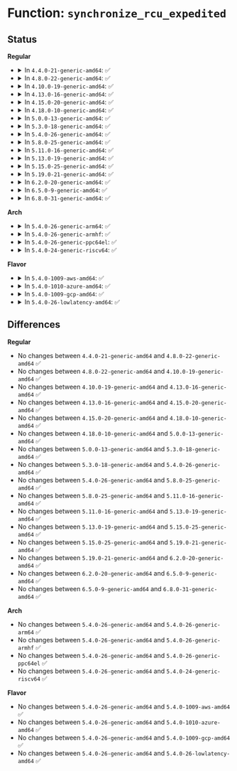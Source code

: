 # Function: <code>synchronize_rcu_expedited</code>

## Status
<b>Regular</b>
<ul>
<li>
<details>
<summary>In <code>4.4.0-21-generic-amd64</code>: ✅</summary>

```c
void synchronize_rcu_expedited()
```

```json
{
  "name": "synchronize_rcu_expedited",
  "collision_type": "Unique Global",
  "inline_type": "No",
  "funcs": [
    {
      "addr": 18446744071579785520,
      "name": "synchronize_rcu_expedited",
      "external": true,
      "loc": "kernel/rcu/tree_plugin.h:900",
      "file": "kernel/rcu/tree.c",
      "inline": "seen, unknown",
      "caller_inline": [],
      "caller_func": [
        "mm/backing-dev.c:bdi_unregister",
        "drivers/md/dm.c:__dm_destroy",
        "drivers/md/dm.c:dm_swap_table",
        "drivers/md/dm-stats.c:dm_stats_message",
        "net/core/dev.c:synchronize_net"
      ]
    }
  ],
  "symbols": [
    {
      "addr": 18446744071579785520,
      "name": "synchronize_rcu_expedited",
      "section": ".text",
      "bind": "STB_GLOBAL",
      "size": 16
    }
  ]
}
```
</details>
</li>
<li>
<details>
<summary>In <code>4.8.0-22-generic-amd64</code>: ✅</summary>

```c
void synchronize_rcu_expedited()
```

```json
{
  "name": "synchronize_rcu_expedited",
  "collision_type": "Unique Global",
  "inline_type": "No",
  "funcs": [
    {
      "addr": 18446744071579813200,
      "name": "synchronize_rcu_expedited",
      "external": true,
      "loc": "kernel/rcu/tree_exp.h:649",
      "file": "kernel/rcu/tree.c",
      "inline": "seen, unknown",
      "caller_inline": [],
      "caller_func": [
        "mm/backing-dev.c:bdi_unregister",
        "drivers/md/dm.c:dm_swap_table",
        "drivers/md/dm.c:__dm_destroy",
        "drivers/md/dm-stats.c:dm_stats_message",
        "net/core/dev.c:synchronize_net"
      ]
    }
  ],
  "symbols": [
    {
      "addr": 18446744071579813200,
      "name": "synchronize_rcu_expedited",
      "section": ".text",
      "bind": "STB_GLOBAL",
      "size": 16
    }
  ]
}
```
</details>
</li>
<li>
<details>
<summary>In <code>4.10.0-19-generic-amd64</code>: ✅</summary>

```c
void synchronize_rcu_expedited()
```

```json
{
  "name": "synchronize_rcu_expedited",
  "collision_type": "Unique Global",
  "inline_type": "No",
  "funcs": [
    {
      "addr": 18446744071579847904,
      "name": "synchronize_rcu_expedited",
      "external": true,
      "loc": "kernel/rcu/tree_exp.h:707",
      "file": "kernel/rcu/tree.c",
      "inline": "seen, unknown",
      "caller_inline": [],
      "caller_func": [
        "mm/backing-dev.c:bdi_unregister",
        "drivers/md/dm.c:dm_swap_table",
        "drivers/md/dm.c:__dm_destroy",
        "drivers/md/dm-stats.c:dm_stats_message",
        "net/core/dev.c:synchronize_net"
      ]
    }
  ],
  "symbols": [
    {
      "addr": 18446744071579847904,
      "name": "synchronize_rcu_expedited",
      "section": ".text",
      "bind": "STB_GLOBAL",
      "size": 16
    }
  ]
}
```
</details>
</li>
<li>
<details>
<summary>In <code>4.13.0-16-generic-amd64</code>: ✅</summary>

```c
void synchronize_rcu_expedited()
```

```json
{
  "name": "synchronize_rcu_expedited",
  "collision_type": "Unique Global",
  "inline_type": "No",
  "funcs": [
    {
      "addr": 18446744071579851296,
      "name": "synchronize_rcu_expedited",
      "external": true,
      "loc": "kernel/rcu/tree_exp.h:734",
      "file": "kernel/rcu/tree.c",
      "inline": "seen, unknown",
      "caller_inline": [],
      "caller_func": [
        "mm/backing-dev.c:bdi_unregister",
        "drivers/md/dm.c:dm_swap_table",
        "drivers/md/dm.c:__dm_destroy",
        "drivers/md/dm-stats.c:dm_stats_message",
        "net/core/dev.c:synchronize_net"
      ]
    }
  ],
  "symbols": [
    {
      "addr": 18446744071579851296,
      "name": "synchronize_rcu_expedited",
      "section": ".text",
      "bind": "STB_GLOBAL",
      "size": 16
    }
  ]
}
```
</details>
</li>
<li>
<details>
<summary>In <code>4.15.0-20-generic-amd64</code>: ✅</summary>

```c
void synchronize_rcu_expedited()
```

```json
{
  "name": "synchronize_rcu_expedited",
  "collision_type": "Unique Global",
  "inline_type": "No",
  "funcs": [
    {
      "addr": 18446744071579891744,
      "name": "synchronize_rcu_expedited",
      "external": true,
      "loc": "kernel/rcu/tree_exp.h:734",
      "file": "kernel/rcu/tree.c",
      "inline": "seen, unknown",
      "caller_inline": [],
      "caller_func": [
        "mm/backing-dev.c:bdi_unregister",
        "drivers/md/dm.c:dm_swap_table",
        "drivers/md/dm.c:__dm_destroy",
        "drivers/md/dm-stats.c:dm_stats_message",
        "net/core/dev.c:synchronize_net"
      ]
    }
  ],
  "symbols": [
    {
      "addr": 18446744071579891744,
      "name": "synchronize_rcu_expedited",
      "section": ".text",
      "bind": "STB_GLOBAL",
      "size": 16
    }
  ]
}
```
</details>
</li>
<li>
<details>
<summary>In <code>4.18.0-10-generic-amd64</code>: ✅</summary>

```c
void synchronize_rcu_expedited()
```

```json
{
  "name": "synchronize_rcu_expedited",
  "collision_type": "Unique Global",
  "inline_type": "No",
  "funcs": [
    {
      "addr": 18446744071579923216,
      "name": "synchronize_rcu_expedited",
      "external": true,
      "loc": "kernel/rcu/tree_exp.h:804",
      "file": "kernel/rcu/tree.c",
      "inline": "seen, unknown",
      "caller_inline": [],
      "caller_func": [
        "mm/backing-dev.c:bdi_unregister",
        "drivers/md/dm.c:dm_swap_table",
        "drivers/md/dm.c:__dm_destroy",
        "drivers/md/dm-stats.c:dm_stats_message",
        "net/core/dev.c:synchronize_net"
      ]
    }
  ],
  "symbols": [
    {
      "addr": 18446744071579923216,
      "name": "synchronize_rcu_expedited",
      "section": ".text",
      "bind": "STB_GLOBAL",
      "size": 46
    }
  ]
}
```
</details>
</li>
<li>
<details>
<summary>In <code>5.0.0-13-generic-amd64</code>: ✅</summary>

```c
void synchronize_rcu_expedited()
```

```json
{
  "name": "synchronize_rcu_expedited",
  "collision_type": "Unique Global",
  "inline_type": "No",
  "funcs": [
    {
      "addr": 18446744071579971824,
      "name": "synchronize_rcu_expedited",
      "external": true,
      "loc": "kernel/rcu/tree_exp.h:826",
      "file": "kernel/rcu/tree.c",
      "inline": "seen, unknown",
      "caller_inline": [],
      "caller_func": [
        "mm/backing-dev.c:bdi_unregister",
        "fs/namespace.c:namespace_unlock",
        "drivers/md/dm.c:dm_swap_table",
        "drivers/md/dm.c:__dm_destroy",
        "drivers/md/dm-stats.c:dm_stats_message",
        "net/core/dev.c:synchronize_net"
      ]
    }
  ],
  "symbols": [
    {
      "addr": 18446744071579971824,
      "name": "synchronize_rcu_expedited",
      "section": ".text",
      "bind": "STB_GLOBAL",
      "size": 46
    }
  ]
}
```
</details>
</li>
<li>
<details>
<summary>In <code>5.3.0-18-generic-amd64</code>: ✅</summary>

```c
void synchronize_rcu_expedited()
```

```json
{
  "name": "synchronize_rcu_expedited",
  "collision_type": "Unique Global",
  "inline_type": "No",
  "funcs": [
    {
      "addr": 18446744071580005168,
      "name": "synchronize_rcu_expedited",
      "external": true,
      "loc": "kernel/rcu/tree_exp.h:793",
      "file": "kernel/rcu/tree.c",
      "inline": "seen, unknown",
      "caller_inline": [],
      "caller_func": [
        "mm/backing-dev.c:bdi_unregister",
        "fs/namespace.c:namespace_unlock",
        "drivers/md/dm.c:dm_swap_table",
        "drivers/md/dm.c:__dm_destroy",
        "drivers/md/dm-stats.c:dm_stats_message",
        "net/core/dev.c:synchronize_net"
      ]
    }
  ],
  "symbols": [
    {
      "addr": 18446744071580005168,
      "name": "synchronize_rcu_expedited",
      "section": ".text",
      "bind": "STB_GLOBAL",
      "size": 811
    }
  ]
}
```
</details>
</li>
<li>
<details>
<summary>In <code>5.4.0-26-generic-amd64</code>: ✅</summary>

```c
void synchronize_rcu_expedited()
```

```json
{
  "name": "synchronize_rcu_expedited",
  "collision_type": "Unique Global",
  "inline_type": "No",
  "funcs": [
    {
      "addr": 18446744071580055328,
      "name": "synchronize_rcu_expedited",
      "external": true,
      "loc": "kernel/rcu/tree_exp.h:791",
      "file": "kernel/rcu/tree.c",
      "inline": "seen, unknown",
      "caller_inline": [],
      "caller_func": [
        "mm/backing-dev.c:bdi_unregister",
        "fs/namespace.c:namespace_unlock",
        "drivers/acpi/osl.c:acpi_os_map_cleanup",
        "drivers/md/dm.c:dm_swap_table",
        "drivers/md/dm.c:__dm_destroy",
        "drivers/md/dm-stats.c:dm_stats_message",
        "net/core/dev.c:synchronize_net"
      ]
    }
  ],
  "symbols": [
    {
      "addr": 18446744071580055328,
      "name": "synchronize_rcu_expedited",
      "section": ".text",
      "bind": "STB_GLOBAL",
      "size": 837
    }
  ]
}
```
</details>
</li>
<li>
<details>
<summary>In <code>5.8.0-25-generic-amd64</code>: ✅</summary>

```c
void synchronize_rcu_expedited()
```

```json
{
  "name": "synchronize_rcu_expedited",
  "collision_type": "Unique Global",
  "inline_type": "No",
  "funcs": [
    {
      "addr": 18446744071580121568,
      "name": "synchronize_rcu_expedited",
      "external": true,
      "loc": "kernel/rcu/tree_exp.h:814",
      "file": "kernel/rcu/tree.c",
      "inline": "seen, unknown",
      "caller_inline": [],
      "caller_func": [
        "mm/backing-dev.c:bdi_unregister",
        "fs/namespace.c:kern_unmount_array",
        "fs/namespace.c:kern_unmount_array",
        "fs/namespace.c:namespace_unlock",
        "drivers/acpi/osl.c:acpi_os_unmap_iomem",
        "drivers/md/dm.c:__dm_destroy",
        "drivers/md/dm.c:__bind",
        "drivers/md/dm-stats.c:dm_stats_delete",
        "net/core/dev.c:dev_change_net_namespace",
        "net/core/dev.c:dev_change_net_namespace",
        "net/core/dev.c:rollback_registered_many",
        "net/core/dev.c:rollback_registered_many",
        "net/core/dev.c:netif_napi_del",
        "net/core/dev.c:netdev_rx_handler_unregister",
        "net/core/dev.c:netif_set_real_num_tx_queues",
        "net/core/dev.c:dev_remove_offload",
        "net/core/dev.c:dev_remove_pack"
      ]
    }
  ],
  "symbols": [
    {
      "addr": 18446744071580121568,
      "name": "synchronize_rcu_expedited",
      "section": ".text",
      "bind": "STB_GLOBAL",
      "size": 414
    }
  ]
}
```
</details>
</li>
<li>
<details>
<summary>In <code>5.11.0-16-generic-amd64</code>: ✅</summary>

```c
void synchronize_rcu_expedited()
```

```json
{
  "name": "synchronize_rcu_expedited",
  "collision_type": "Unique Global",
  "inline_type": "No",
  "funcs": [
    {
      "addr": 18446744071580102688,
      "name": "synchronize_rcu_expedited",
      "external": true,
      "loc": "kernel/rcu/tree_exp.h:812",
      "file": "kernel/rcu/tree.c",
      "inline": "seen, unknown",
      "caller_inline": [],
      "caller_func": [
        "mm/backing-dev.c:bdi_unregister",
        "fs/namespace.c:kern_unmount_array",
        "fs/namespace.c:kern_unmount_array",
        "fs/namespace.c:namespace_unlock",
        "drivers/md/dm.c:__dm_destroy",
        "drivers/md/dm.c:__bind",
        "drivers/md/dm-stats.c:dm_stats_delete",
        "net/core/dev.c:dev_change_net_namespace",
        "net/core/dev.c:dev_change_net_namespace",
        "net/core/dev.c:free_netdev",
        "net/core/dev.c:rollback_registered_many",
        "net/core/dev.c:rollback_registered_many",
        "net/core/dev.c:netdev_rx_handler_unregister",
        "net/core/dev.c:netif_set_real_num_tx_queues",
        "net/core/dev.c:dev_remove_offload",
        "net/core/dev.c:dev_remove_pack"
      ]
    }
  ],
  "symbols": [
    {
      "addr": 18446744071580102688,
      "name": "synchronize_rcu_expedited",
      "section": ".text",
      "bind": "STB_GLOBAL",
      "size": 414
    }
  ]
}
```
</details>
</li>
<li>
<details>
<summary>In <code>5.13.0-19-generic-amd64</code>: ✅</summary>

```c
void synchronize_rcu_expedited()
```

```json
{
  "name": "synchronize_rcu_expedited",
  "collision_type": "Unique Global",
  "inline_type": "No",
  "funcs": [
    {
      "addr": 18446744071580102800,
      "name": "synchronize_rcu_expedited",
      "external": true,
      "loc": "kernel/rcu/tree_exp.h:813",
      "file": "kernel/rcu/tree.c",
      "inline": "seen, unknown",
      "caller_inline": [],
      "caller_func": [
        "mm/backing-dev.c:bdi_unregister",
        "fs/namespace.c:kern_unmount_array",
        "fs/namespace.c:kern_unmount_array",
        "fs/namespace.c:namespace_unlock",
        "drivers/md/dm.c:__dm_destroy",
        "drivers/md/dm.c:__bind",
        "drivers/md/dm-stats.c:dm_stats_message",
        "net/core/dev.c:__dev_change_net_namespace",
        "net/core/dev.c:__dev_change_net_namespace",
        "net/core/dev.c:unregister_netdevice_many",
        "net/core/dev.c:unregister_netdevice_many",
        "net/core/dev.c:free_netdev",
        "net/core/dev.c:netdev_rx_handler_unregister",
        "net/core/dev.c:netif_set_real_num_tx_queues",
        "net/core/dev.c:dev_remove_offload",
        "net/core/dev.c:dev_remove_pack"
      ]
    }
  ],
  "symbols": [
    {
      "addr": 18446744071580102800,
      "name": "synchronize_rcu_expedited",
      "section": ".text",
      "bind": "STB_GLOBAL",
      "size": 414
    }
  ]
}
```
</details>
</li>
<li>
<details>
<summary>In <code>5.15.0-25-generic-amd64</code>: ✅</summary>

```c
void synchronize_rcu_expedited()
```

```json
{
  "name": "synchronize_rcu_expedited",
  "collision_type": "Unique Global",
  "inline_type": "No",
  "funcs": [
    {
      "addr": 18446744071580242736,
      "name": "synchronize_rcu_expedited",
      "external": true,
      "loc": "kernel/rcu/tree_exp.h:814",
      "file": "kernel/rcu/tree.c",
      "inline": "seen, unknown",
      "caller_inline": [],
      "caller_func": [
        "mm/backing-dev.c:bdi_unregister",
        "fs/namespace.c:kern_unmount_array",
        "fs/namespace.c:kern_unmount_array",
        "fs/namespace.c:namespace_unlock",
        "drivers/md/dm.c:__dm_destroy",
        "drivers/md/dm.c:__bind",
        "drivers/md/dm-stats.c:dm_stats_message",
        "net/core/dev.c:__dev_change_net_namespace",
        "net/core/dev.c:__dev_change_net_namespace",
        "net/core/dev.c:unregister_netdevice_many",
        "net/core/dev.c:unregister_netdevice_many",
        "net/core/dev.c:free_netdev",
        "net/core/dev.c:netdev_rx_handler_unregister",
        "net/core/dev.c:netif_set_real_num_tx_queues",
        "net/core/dev.c:dev_remove_offload",
        "net/core/dev.c:dev_remove_pack"
      ]
    }
  ],
  "symbols": [
    {
      "addr": 18446744071580242736,
      "name": "synchronize_rcu_expedited",
      "section": ".text",
      "bind": "STB_GLOBAL",
      "size": 414
    }
  ]
}
```
</details>
</li>
<li>
<details>
<summary>In <code>5.19.0-21-generic-amd64</code>: ✅</summary>

```c
void synchronize_rcu_expedited()
```

```json
{
  "name": "synchronize_rcu_expedited",
  "collision_type": "Unique Global",
  "inline_type": "No",
  "funcs": [
    {
      "addr": 18446744071580413296,
      "name": "synchronize_rcu_expedited",
      "external": true,
      "loc": "kernel/rcu/tree_exp.h:903",
      "file": "kernel/rcu/tree.c",
      "inline": "seen, unknown",
      "caller_inline": [],
      "caller_func": [
        "mm/swap.c:lru_cache_disable",
        "mm/backing-dev.c:bdi_unregister",
        "fs/namespace.c:kern_unmount_array",
        "fs/namespace.c:kern_unmount_array",
        "fs/namespace.c:namespace_unlock",
        "drivers/md/dm.c:__dm_destroy",
        "drivers/md/dm.c:__bind",
        "drivers/md/dm-stats.c:message_stats_delete",
        "net/core/dev.c:__dev_change_net_namespace",
        "net/core/dev.c:__dev_change_net_namespace",
        "net/core/dev.c:unregister_netdevice_many",
        "net/core/dev.c:unregister_netdevice_many",
        "net/core/dev.c:free_netdev",
        "net/core/dev.c:netdev_rx_handler_unregister",
        "net/core/dev.c:netif_set_real_num_tx_queues",
        "net/core/dev.c:dev_remove_pack",
        "net/sched/sch_generic.c:mini_qdisc_pair_swap"
      ]
    }
  ],
  "symbols": [
    {
      "addr": 18446744071580413296,
      "name": "synchronize_rcu_expedited",
      "section": ".text",
      "bind": "STB_GLOBAL",
      "size": 619
    }
  ]
}
```
</details>
</li>
<li>
<details>
<summary>In <code>6.2.0-20-generic-amd64</code>: ✅</summary>

```c
void synchronize_rcu_expedited()
```

```json
{
  "name": "synchronize_rcu_expedited",
  "collision_type": "Unique Global",
  "inline_type": "No",
  "funcs": [
    {
      "addr": 18446744071580639360,
      "name": "synchronize_rcu_expedited",
      "external": true,
      "loc": "kernel/rcu/tree_exp.h:910",
      "file": "kernel/rcu/tree.c",
      "inline": "seen, unknown",
      "caller_inline": [],
      "caller_func": [
        "kernel/rcu/tree.c:cond_synchronize_rcu_expedited_full",
        "kernel/rcu/tree.c:sync_rcu_do_polled_gp",
        "kernel/rcu/tree.c:cond_synchronize_rcu_full",
        "kernel/rcu/tree.c:kvfree_call_rcu",
        "mm/swap.c:lru_cache_disable",
        "mm/backing-dev.c:bdi_unregister",
        "fs/namespace.c:kern_unmount_array",
        "fs/namespace.c:kern_unmount_array",
        "fs/namespace.c:namespace_unlock",
        "drivers/md/dm.c:__dm_destroy",
        "drivers/md/dm.c:__bind",
        "drivers/md/dm-stats.c:message_stats_delete",
        "net/core/dev.c:__dev_change_net_namespace",
        "net/core/dev.c:__dev_change_net_namespace",
        "net/core/dev.c:unregister_netdevice_many_notify",
        "net/core/dev.c:unregister_netdevice_many_notify",
        "net/core/dev.c:free_netdev",
        "net/core/dev.c:netdev_rx_handler_unregister",
        "net/core/dev.c:netif_set_real_num_tx_queues",
        "net/core/dev.c:dev_remove_pack",
        "net/sched/sch_generic.c:mini_qdisc_pair_swap"
      ]
    }
  ],
  "symbols": [
    {
      "addr": 18446744071580639360,
      "name": "synchronize_rcu_expedited",
      "section": ".text",
      "bind": "STB_GLOBAL",
      "size": 631
    }
  ]
}
```
</details>
</li>
<li>
<details>
<summary>In <code>6.5.0-9-generic-amd64</code>: ✅</summary>

```c
void synchronize_rcu_expedited()
```

```json
{
  "name": "synchronize_rcu_expedited",
  "collision_type": "Unique Global",
  "inline_type": "No",
  "funcs": [
    {
      "addr": 18446744071580715312,
      "name": "synchronize_rcu_expedited",
      "external": true,
      "loc": "kernel/rcu/tree_exp.h:954",
      "file": "kernel/rcu/tree.c",
      "inline": "seen, unknown",
      "caller_inline": [],
      "caller_func": [
        "kernel/rcu/tree.c:cond_synchronize_rcu_expedited_full",
        "kernel/rcu/tree.c:sync_rcu_do_polled_gp",
        "kernel/rcu/tree.c:synchronize_rcu",
        "mm/swap.c:lru_cache_disable",
        "mm/backing-dev.c:bdi_unregister",
        "fs/namespace.c:kern_unmount_array",
        "fs/namespace.c:kern_unmount_array",
        "fs/namespace.c:namespace_unlock",
        "drivers/md/dm.c:__dm_destroy",
        "drivers/md/dm.c:__bind",
        "drivers/md/dm-stats.c:message_stats_delete",
        "net/core/dev.c:__dev_change_net_namespace",
        "net/core/dev.c:__dev_change_net_namespace",
        "net/core/dev.c:unregister_netdevice_many_notify",
        "net/core/dev.c:unregister_netdevice_many_notify",
        "net/core/dev.c:free_netdev",
        "net/core/dev.c:netdev_rx_handler_unregister",
        "net/core/dev.c:netif_set_real_num_tx_queues",
        "net/core/dev.c:dev_remove_pack",
        "net/sched/sch_generic.c:mini_qdisc_pair_swap"
      ]
    }
  ],
  "symbols": [
    {
      "addr": 18446744071580715312,
      "name": "synchronize_rcu_expedited",
      "section": ".text",
      "bind": "STB_GLOBAL",
      "size": 624
    }
  ]
}
```
</details>
</li>
<li>
<details>
<summary>In <code>6.8.0-31-generic-amd64</code>: ✅</summary>

```c
void synchronize_rcu_expedited()
```

```json
{
  "name": "synchronize_rcu_expedited",
  "collision_type": "Unique Global",
  "inline_type": "No",
  "funcs": [
    {
      "addr": 18446744071580789152,
      "name": "synchronize_rcu_expedited",
      "external": true,
      "loc": "kernel/rcu/tree_exp.h:957",
      "file": "kernel/rcu/tree.c",
      "inline": "seen, unknown",
      "caller_inline": [],
      "caller_func": [
        "kernel/rcu/tree.c:cond_synchronize_rcu_expedited_full",
        "kernel/rcu/tree.c:sync_rcu_do_polled_gp",
        "kernel/rcu/tree.c:synchronize_rcu",
        "mm/swap.c:lru_cache_disable",
        "mm/backing-dev.c:bdi_unregister",
        "fs/namespace.c:kern_unmount_array",
        "fs/namespace.c:kern_unmount_array",
        "fs/namespace.c:namespace_unlock",
        "drivers/md/dm.c:__dm_destroy",
        "drivers/md/dm.c:__bind",
        "drivers/md/dm-stats.c:message_stats_delete",
        "net/core/dev.c:__dev_change_net_namespace",
        "net/core/dev.c:__dev_change_net_namespace",
        "net/core/dev.c:unregister_netdevice_many_notify",
        "net/core/dev.c:unregister_netdevice_many_notify",
        "net/core/dev.c:free_netdev",
        "net/core/dev.c:netdev_rx_handler_unregister",
        "net/core/dev.c:netif_set_real_num_tx_queues",
        "net/core/dev.c:dev_remove_pack",
        "net/sched/sch_generic.c:mini_qdisc_pair_swap"
      ]
    }
  ],
  "symbols": [
    {
      "addr": 18446744071580789152,
      "name": "synchronize_rcu_expedited",
      "section": ".text",
      "bind": "STB_GLOBAL",
      "size": 624
    }
  ]
}
```
</details>
</li>
</ul>
<b>Arch</b>
<ul>
<li>
<details>
<summary>In <code>5.4.0-26-generic-arm64</code>: ✅</summary>

```c
void synchronize_rcu_expedited()
```

```json
{
  "name": "synchronize_rcu_expedited",
  "collision_type": "Unique Global",
  "inline_type": "No",
  "funcs": [
    {
      "addr": 18446603336491269200,
      "name": "synchronize_rcu_expedited",
      "external": true,
      "loc": "kernel/rcu/tree_exp.h:791",
      "file": "kernel/rcu/tree.c",
      "inline": "seen, unknown",
      "caller_inline": [],
      "caller_func": [
        "mm/backing-dev.c:bdi_unregister",
        "fs/namespace.c:namespace_unlock",
        "drivers/acpi/osl.c:acpi_os_unmap_iomem",
        "drivers/md/dm.c:dm_swap_table",
        "drivers/md/dm.c:__dm_destroy",
        "drivers/md/dm-stats.c:dm_stats_message",
        "net/core/dev.c:synchronize_net"
      ]
    }
  ],
  "symbols": [
    {
      "addr": 18446603336491269200,
      "name": "synchronize_rcu_expedited",
      "section": ".text",
      "bind": "STB_GLOBAL",
      "size": 924
    }
  ]
}
```
</details>
</li>
<li>
<details>
<summary>In <code>5.4.0-26-generic-armhf</code>: ✅</summary>

```c
void synchronize_rcu_expedited()
```

```json
{
  "name": "synchronize_rcu_expedited",
  "collision_type": "Unique Global",
  "inline_type": "No",
  "funcs": [
    {
      "addr": 3225271224,
      "name": "synchronize_rcu_expedited",
      "external": true,
      "loc": "kernel/rcu/tree_exp.h:791",
      "file": "kernel/rcu/tree.c",
      "inline": "seen, unknown",
      "caller_inline": [],
      "caller_func": [
        "mm/backing-dev.c:bdi_unregister",
        "fs/namespace.c:namespace_unlock",
        "drivers/md/dm.c:dm_swap_table",
        "drivers/md/dm.c:__dm_destroy",
        "drivers/md/dm-stats.c:dm_stats_message",
        "net/core/dev.c:synchronize_net"
      ]
    }
  ],
  "symbols": [
    {
      "addr": 3225271224,
      "name": "synchronize_rcu_expedited",
      "section": ".text",
      "bind": "STB_GLOBAL",
      "size": 888
    }
  ]
}
```
</details>
</li>
<li>
<details>
<summary>In <code>5.4.0-26-generic-ppc64el</code>: ✅</summary>

```c
void synchronize_rcu_expedited()
```

```json
{
  "name": "synchronize_rcu_expedited",
  "collision_type": "Unique Global",
  "inline_type": "No",
  "funcs": [
    {
      "addr": 13835058055284165952,
      "name": "synchronize_rcu_expedited",
      "external": true,
      "loc": "kernel/rcu/tree_exp.h:791",
      "file": "kernel/rcu/tree.c",
      "inline": "seen, unknown",
      "caller_inline": [],
      "caller_func": [
        "mm/backing-dev.c:bdi_unregister",
        "fs/namespace.c:namespace_unlock",
        "drivers/md/dm.c:dm_swap_table",
        "drivers/md/dm.c:__dm_destroy",
        "drivers/md/dm-stats.c:dm_stats_message",
        "net/core/dev.c:synchronize_net"
      ]
    }
  ],
  "symbols": [
    {
      "addr": 13835058055284165952,
      "name": "synchronize_rcu_expedited",
      "section": ".text",
      "bind": "STB_GLOBAL",
      "size": 1176
    }
  ]
}
```
</details>
</li>
<li>
<details>
<summary>In <code>5.4.0-24-generic-riscv64</code>: ✅</summary>

```c
void synchronize_rcu_expedited()
```

```json
{
  "name": "synchronize_rcu_expedited",
  "collision_type": "Unique Global",
  "inline_type": "No",
  "funcs": [
    {
      "addr": 18446743936271786712,
      "name": "synchronize_rcu_expedited",
      "external": true,
      "loc": "kernel/rcu/tree_exp.h:791",
      "file": "kernel/rcu/tree.c",
      "inline": "seen, unknown",
      "caller_inline": [],
      "caller_func": [
        "mm/backing-dev.c:bdi_unregister",
        "fs/namespace.c:namespace_unlock",
        "drivers/md/dm.c:dm_swap_table",
        "drivers/md/dm.c:__dm_destroy",
        "drivers/md/dm-stats.c:dm_stats_message",
        "net/core/dev.c:synchronize_net"
      ]
    }
  ],
  "symbols": [
    {
      "addr": 18446743936271786712,
      "name": "synchronize_rcu_expedited",
      "section": ".text",
      "bind": "STB_GLOBAL",
      "size": 864
    }
  ]
}
```
</details>
</li>
</ul>
<b>Flavor</b>
<ul>
<li>
<details>
<summary>In <code>5.4.0-1009-aws-amd64</code>: ✅</summary>

```c
void synchronize_rcu_expedited()
```

```json
{
  "name": "synchronize_rcu_expedited",
  "collision_type": "Unique Global",
  "inline_type": "No",
  "funcs": [
    {
      "addr": 18446744071580024064,
      "name": "synchronize_rcu_expedited",
      "external": true,
      "loc": "kernel/rcu/tree_exp.h:791",
      "file": "kernel/rcu/tree.c",
      "inline": "seen, unknown",
      "caller_inline": [],
      "caller_func": [
        "mm/backing-dev.c:bdi_unregister",
        "fs/namespace.c:namespace_unlock",
        "drivers/acpi/osl.c:acpi_os_map_cleanup",
        "drivers/md/dm.c:dm_swap_table",
        "drivers/md/dm.c:__dm_destroy",
        "drivers/md/dm-stats.c:dm_stats_message",
        "net/core/dev.c:synchronize_net"
      ]
    }
  ],
  "symbols": [
    {
      "addr": 18446744071580024064,
      "name": "synchronize_rcu_expedited",
      "section": ".text",
      "bind": "STB_GLOBAL",
      "size": 837
    }
  ]
}
```
</details>
</li>
<li>
<details>
<summary>In <code>5.4.0-1010-azure-amd64</code>: ✅</summary>

```c
void synchronize_rcu_expedited()
```

```json
{
  "name": "synchronize_rcu_expedited",
  "collision_type": "Unique Global",
  "inline_type": "No",
  "funcs": [
    {
      "addr": 18446744071579965184,
      "name": "synchronize_rcu_expedited",
      "external": true,
      "loc": "kernel/rcu/tree_exp.h:791",
      "file": "kernel/rcu/tree.c",
      "inline": "seen, unknown",
      "caller_inline": [],
      "caller_func": [
        "mm/backing-dev.c:bdi_unregister",
        "fs/namespace.c:namespace_unlock",
        "drivers/acpi/osl.c:acpi_os_map_cleanup",
        "drivers/md/dm.c:dm_swap_table",
        "drivers/md/dm.c:__dm_destroy",
        "drivers/md/dm-stats.c:dm_stats_message",
        "net/core/dev.c:synchronize_net"
      ]
    }
  ],
  "symbols": [
    {
      "addr": 18446744071579965184,
      "name": "synchronize_rcu_expedited",
      "section": ".text",
      "bind": "STB_GLOBAL",
      "size": 837
    }
  ]
}
```
</details>
</li>
<li>
<details>
<summary>In <code>5.4.0-1009-gcp-amd64</code>: ✅</summary>

```c
void synchronize_rcu_expedited()
```

```json
{
  "name": "synchronize_rcu_expedited",
  "collision_type": "Unique Global",
  "inline_type": "No",
  "funcs": [
    {
      "addr": 18446744071580015600,
      "name": "synchronize_rcu_expedited",
      "external": true,
      "loc": "kernel/rcu/tree_exp.h:791",
      "file": "kernel/rcu/tree.c",
      "inline": "seen, unknown",
      "caller_inline": [],
      "caller_func": [
        "mm/backing-dev.c:bdi_unregister",
        "fs/namespace.c:namespace_unlock",
        "drivers/acpi/osl.c:acpi_os_map_cleanup",
        "drivers/md/dm.c:dm_swap_table",
        "drivers/md/dm.c:__dm_destroy",
        "drivers/md/dm-stats.c:dm_stats_message",
        "net/core/dev.c:synchronize_net"
      ]
    }
  ],
  "symbols": [
    {
      "addr": 18446744071580015600,
      "name": "synchronize_rcu_expedited",
      "section": ".text",
      "bind": "STB_GLOBAL",
      "size": 837
    }
  ]
}
```
</details>
</li>
<li>
<details>
<summary>In <code>5.4.0-26-lowlatency-amd64</code>: ✅</summary>

```c
void synchronize_rcu_expedited()
```

```json
{
  "name": "synchronize_rcu_expedited",
  "collision_type": "Unique Global",
  "inline_type": "No",
  "funcs": [
    {
      "addr": 18446744071580060432,
      "name": "synchronize_rcu_expedited",
      "external": true,
      "loc": "kernel/rcu/tree_exp.h:791",
      "file": "kernel/rcu/tree.c",
      "inline": "seen, unknown",
      "caller_inline": [],
      "caller_func": [
        "mm/backing-dev.c:bdi_unregister",
        "fs/namespace.c:namespace_unlock",
        "drivers/acpi/osl.c:acpi_os_map_cleanup",
        "drivers/md/dm.c:dm_swap_table",
        "drivers/md/dm.c:__dm_destroy",
        "drivers/md/dm-stats.c:dm_stats_message",
        "net/core/dev.c:synchronize_net"
      ]
    }
  ],
  "symbols": [
    {
      "addr": 18446744071580060432,
      "name": "synchronize_rcu_expedited",
      "section": ".text",
      "bind": "STB_GLOBAL",
      "size": 801
    }
  ]
}
```
</details>
</li>
</ul>

## Differences
<b>Regular</b>
<ul>
<li>
No changes between <code>4.4.0-21-generic-amd64</code> and <code>4.8.0-22-generic-amd64</code> ✅
</li>
<li>
No changes between <code>4.8.0-22-generic-amd64</code> and <code>4.10.0-19-generic-amd64</code> ✅
</li>
<li>
No changes between <code>4.10.0-19-generic-amd64</code> and <code>4.13.0-16-generic-amd64</code> ✅
</li>
<li>
No changes between <code>4.13.0-16-generic-amd64</code> and <code>4.15.0-20-generic-amd64</code> ✅
</li>
<li>
No changes between <code>4.15.0-20-generic-amd64</code> and <code>4.18.0-10-generic-amd64</code> ✅
</li>
<li>
No changes between <code>4.18.0-10-generic-amd64</code> and <code>5.0.0-13-generic-amd64</code> ✅
</li>
<li>
No changes between <code>5.0.0-13-generic-amd64</code> and <code>5.3.0-18-generic-amd64</code> ✅
</li>
<li>
No changes between <code>5.3.0-18-generic-amd64</code> and <code>5.4.0-26-generic-amd64</code> ✅
</li>
<li>
No changes between <code>5.4.0-26-generic-amd64</code> and <code>5.8.0-25-generic-amd64</code> ✅
</li>
<li>
No changes between <code>5.8.0-25-generic-amd64</code> and <code>5.11.0-16-generic-amd64</code> ✅
</li>
<li>
No changes between <code>5.11.0-16-generic-amd64</code> and <code>5.13.0-19-generic-amd64</code> ✅
</li>
<li>
No changes between <code>5.13.0-19-generic-amd64</code> and <code>5.15.0-25-generic-amd64</code> ✅
</li>
<li>
No changes between <code>5.15.0-25-generic-amd64</code> and <code>5.19.0-21-generic-amd64</code> ✅
</li>
<li>
No changes between <code>5.19.0-21-generic-amd64</code> and <code>6.2.0-20-generic-amd64</code> ✅
</li>
<li>
No changes between <code>6.2.0-20-generic-amd64</code> and <code>6.5.0-9-generic-amd64</code> ✅
</li>
<li>
No changes between <code>6.5.0-9-generic-amd64</code> and <code>6.8.0-31-generic-amd64</code> ✅
</li>
</ul>
<b>Arch</b>
<ul>
<li>
No changes between <code>5.4.0-26-generic-amd64</code> and <code>5.4.0-26-generic-arm64</code> ✅
</li>
<li>
No changes between <code>5.4.0-26-generic-amd64</code> and <code>5.4.0-26-generic-armhf</code> ✅
</li>
<li>
No changes between <code>5.4.0-26-generic-amd64</code> and <code>5.4.0-26-generic-ppc64el</code> ✅
</li>
<li>
No changes between <code>5.4.0-26-generic-amd64</code> and <code>5.4.0-24-generic-riscv64</code> ✅
</li>
</ul>
<b>Flavor</b>
<ul>
<li>
No changes between <code>5.4.0-26-generic-amd64</code> and <code>5.4.0-1009-aws-amd64</code> ✅
</li>
<li>
No changes between <code>5.4.0-26-generic-amd64</code> and <code>5.4.0-1010-azure-amd64</code> ✅
</li>
<li>
No changes between <code>5.4.0-26-generic-amd64</code> and <code>5.4.0-1009-gcp-amd64</code> ✅
</li>
<li>
No changes between <code>5.4.0-26-generic-amd64</code> and <code>5.4.0-26-lowlatency-amd64</code> ✅
</li>
</ul>
